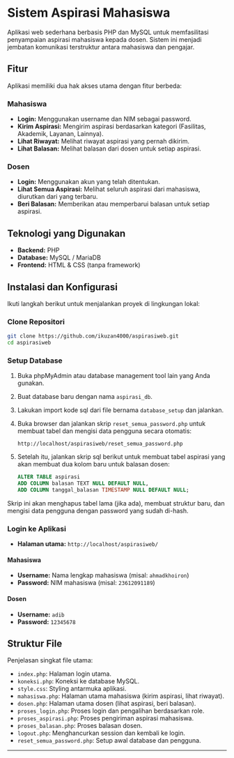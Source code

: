 # Sistem Aspirasi Mahasiswa

Aplikasi web sederhana berbasis PHP dan MySQL untuk memfasilitasi penyampaian aspirasi mahasiswa kepada dosen. Sistem ini menjadi jembatan komunikasi terstruktur antara mahasiswa dan pengajar.

## Fitur

Aplikasi memiliki dua hak akses utama dengan fitur berbeda:

### Mahasiswa

- **Login:** Menggunakan username dan NIM sebagai password.
- **Kirim Aspirasi:** Mengirim aspirasi berdasarkan kategori (Fasilitas, Akademik, Layanan, Lainnya).
- **Lihat Riwayat:** Melihat riwayat aspirasi yang pernah dikirim.
- **Lihat Balasan:** Melihat balasan dari dosen untuk setiap aspirasi.

### Dosen

- **Login:** Menggunakan akun yang telah ditentukan.
- **Lihat Semua Aspirasi:** Melihat seluruh aspirasi dari mahasiswa, diurutkan dari yang terbaru.
- **Beri Balasan:** Memberikan atau memperbarui balasan untuk setiap aspirasi.

## Teknologi yang Digunakan

- **Backend:** PHP
- **Database:** MySQL / MariaDB
- **Frontend:** HTML & CSS (tanpa framework)

## Instalasi dan Konfigurasi

Ikuti langkah berikut untuk menjalankan proyek di lingkungan lokal:

### Clone Repositori

```bash
git clone https://github.com/ikuzan4000/aspirasiweb.git
cd aspirasiweb
```

### Setup Database

1. Buka phpMyAdmin atau database management tool lain yang Anda gunakan.
2. Buat database baru dengan nama `aspirasi_db`.
3. Lakukan import kode sql dari file bernama `database_setup` dan jalankan.
4. Buka browser dan jalankan skrip `reset_semua_password.php` untuk membuat tabel dan mengisi data pengguna secara otomatis:

    ```
    http://localhost/aspirasiweb/reset_semua_password.php
    ```
5. Setelah itu, jalankan skrip sql berikut untuk membuat tabel aspirasi yang akan membuat dua kolom baru untuk balasan dosen:
    ```sql
    ALTER TABLE aspirasi
    ADD COLUMN balasan TEXT NULL DEFAULT NULL,
    ADD COLUMN tanggal_balasan TIMESTAMP NULL DEFAULT NULL;

    ```

Skrip ini akan menghapus tabel lama (jika ada), membuat struktur baru, dan mengisi data pengguna dengan password yang sudah di-hash.

### Login ke Aplikasi

- **Halaman utama:** `http://localhost/aspirasiweb/`

#### Mahasiswa

- **Username:** Nama lengkap mahasiswa (misal: `ahmadkhoiron`)
- **Password:** NIM mahasiswa (misal: `23612091189`)

#### Dosen

- **Username:** `adib`
- **Password:** `12345678`

## Struktur File

Penjelasan singkat file utama:

- `index.php`: Halaman login utama.
- `koneksi.php`: Koneksi ke database MySQL.
- `style.css`: Styling antarmuka aplikasi.
- `mahasiswa.php`: Halaman utama mahasiswa (kirim aspirasi, lihat riwayat).
- `dosen.php`: Halaman utama dosen (lihat aspirasi, beri balasan).
- `proses_login.php`: Proses login dan pengalihan berdasarkan role.
- `proses_aspirasi.php`: Proses pengiriman aspirasi mahasiswa.
- `proses_balasan.php`: Proses balasan dosen.
- `logout.php`: Menghancurkan session dan kembali ke login.
- `reset_semua_password.php`: Setup awal database dan pengguna.

---
